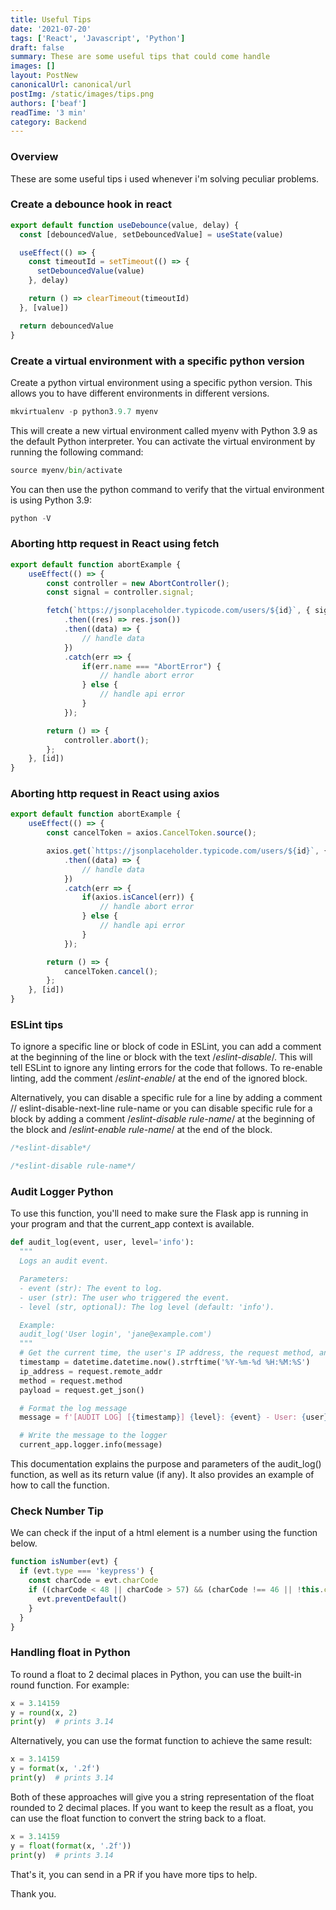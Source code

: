 ```yaml
---
title: Useful Tips
date: '2021-07-20'
tags: ['React', 'Javascript', 'Python']
draft: false
summary: These are some useful tips that could come handle
images: []
layout: PostNew
canonicalUrl: canonical/url
postImg: /static/images/tips.png
authors: ['beaf']
readTime: '3 min'
category: Backend
---
```


### Overview

These are some useful tips i used whenever i'm solving peculiar problems.

### Create a debounce hook in react

```js
export default function useDebounce(value, delay) {
  const [debouncedValue, setDebouncedValue] = useState(value)

  useEffect(() => {
    const timeoutId = setTimeout(() => {
      setDebouncedValue(value)
    }, delay)

    return () => clearTimeout(timeoutId)
  }, [value])

  return debouncedValue
}
```

### Create a virtual environment with a specific python version

Create a python virtual environment using a specific python version. This allows you to have different environments in different versions.

```python
mkvirtualenv -p python3.9.7 myenv
```

This will create a new virtual environment called myenv with Python 3.9 as the default Python interpreter. You can activate the virtual environment by running the following command:

```python
source myenv/bin/activate
```

You can then use the python command to verify that the virtual environment is using Python 3.9:

```python
python -V
```

### Aborting http request in React using fetch

```js
export default function abortExample {
    useEffect(() => {
        const controller = new AbortController();
        const signal = controller.signal;

        fetch(`https://jsonplaceholder.typicode.com/users/${id}`, { signal })
            .then((res) => res.json())
            .then((data) => {
                // handle data
            })
            .catch(err => {
                if(err.name === "AbortError") {
                    // handle abort error
                } else {
                    // handle api error
                }
            });

        return () => {
            controller.abort();
        };
    }, [id])
}
```

### Aborting http request in React using axios

```js
export default function abortExample {
    useEffect(() => {
        const cancelToken = axios.CancelToken.source();

        axios.get(`https://jsonplaceholder.typicode.com/users/${id}`, { cancelToken: cancelToken.token })
            .then((data) => {
                // handle data
            })
            .catch(err => {
                if(axios.isCancel(err)) {
                    // handle abort error
                } else {
                    // handle api error
                }
            });

        return () => {
            cancelToken.cancel();
        };
    }, [id])
}
```

### ESLint tips

To ignore a specific line or block of code in ESLint, you can add a comment at the beginning of the line or block with the text /_eslint-disable_/. This will tell ESLint to ignore any linting errors for the code that follows. To re-enable linting, add the comment /_eslint-enable_/ at the end of the ignored block.

Alternatively, you can disable a specific rule for a line by adding a comment // eslint-disable-next-line rule-name or you can disable specific rule for a block by adding a comment /_eslint-disable rule-name_/ at the beginning of the block and /_eslint-enable rule-name_/ at the end of the block.

```js
/*eslint-disable*/

/*eslint-disable rule-name*/
```

### Audit Logger Python

To use this function, you'll need to make sure the Flask app is running in your program and that the current_app context is available.

```python
def audit_log(event, user, level='info'):
  """
  Logs an audit event.

  Parameters:
  - event (str): The event to log.
  - user (str): The user who triggered the event.
  - level (str, optional): The log level (default: 'info').

  Example:
  audit_log('User login', 'jane@example.com')
  """
  # Get the current time, the user's IP address, the request method, and the request payload
  timestamp = datetime.datetime.now().strftime('%Y-%m-%d %H:%M:%S')
  ip_address = request.remote_addr
  method = request.method
  payload = request.get_json()

  # Format the log message
  message = f'[AUDIT LOG] [{timestamp}] {level}: {event} - User: {user} - IP: {ip_address} - Method: {method} - Payload: {payload}'

  # Write the message to the logger
  current_app.logger.info(message)
```

This documentation explains the purpose and parameters of the audit_log() function, as well as its return value (if any). It also provides an example of how to call the function.

### Check Number Tip

We can check if the input of a html element is a number using the function below.

```js
function isNumber(evt) {
  if (evt.type === 'keypress') {
    const charCode = evt.charCode
    if ((charCode < 48 || charCode > 57) && (charCode !== 46 || !this.context.float)) {
      evt.preventDefault()
    }
  }
}
```

### Handling float in Python

To round a float to 2 decimal places in Python, you can use the built-in round function. For example:

```python
x = 3.14159
y = round(x, 2)
print(y)  # prints 3.14
```

Alternatively, you can use the format function to achieve the same result:

```python
x = 3.14159
y = format(x, '.2f')
print(y)  # prints 3.14
```

Both of these approaches will give you a string representation of the float rounded to 2 decimal places. If you want to keep the result as a float, you can use the float function to convert the string back to a float.

```python
x = 3.14159
y = float(format(x, '.2f'))
print(y)  # prints 3.14
```

That's it, you can send in a PR if you have more tips to help.

Thank you.
